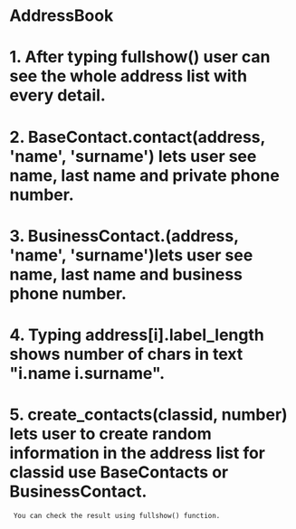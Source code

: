 # AddressBook
# 1. After typing fullshow() user can see the whole address list with every detail.
# 2. BaseContact.contact(address, 'name', 'surname') lets user see name, last name and private phone number.
# 3. BusinessContact.(address, 'name', 'surname')lets user see name, last name and business phone number.
# 4. Typing address[i].label_length shows number of chars in text "i.name i.surname".
# 5. create_contacts(classid, number) lets user to create random information in the address list for classid use BaseContacts or BusinessContact.
     You can check the result using fullshow() function.
